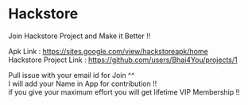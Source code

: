 # Hackstore
Join Hackstore Project and Make it Better !!<br>

Apk Link : https://sites.google.com/view/hackstoreapk/home<br>
Hackstore Project Link : https://github.com/users/Bhai4You/projects/1<br>

Pull issue with your email id for Join ^^<br>
I will add your Name in App for contribution !!<br>
if you give your maximum effort you will get lifetime VIP Membership !!<br>
